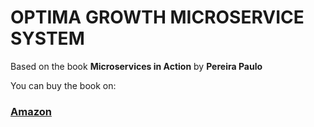 OPTIMA GROWTH MICROSERVICE SYSTEM
===============
Based on the book **Microservices in Action** by **Pereira Paulo**

You can buy the book on:
### [Amazon](https://a.co/d/eSzO7DP)